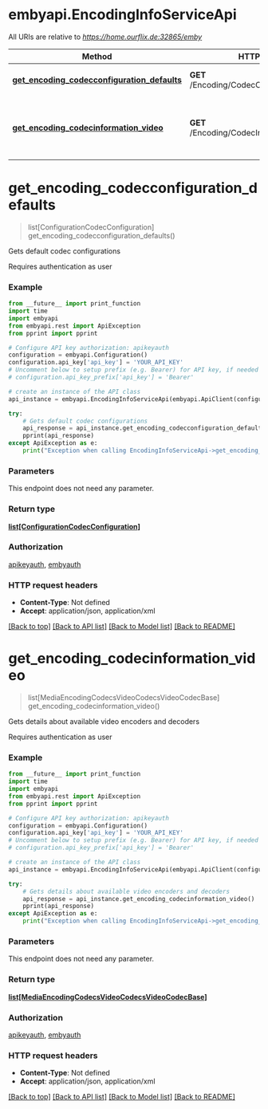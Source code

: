 # embyapi.EncodingInfoServiceApi

All URIs are relative to *https://home.ourflix.de:32865/emby*

Method | HTTP request | Description
------------- | ------------- | -------------
[**get_encoding_codecconfiguration_defaults**](EncodingInfoServiceApi.md#get_encoding_codecconfiguration_defaults) | **GET** /Encoding/CodecConfiguration/Defaults | Gets default codec configurations
[**get_encoding_codecinformation_video**](EncodingInfoServiceApi.md#get_encoding_codecinformation_video) | **GET** /Encoding/CodecInformation/Video | Gets details about available video encoders and decoders

# **get_encoding_codecconfiguration_defaults**
> list[ConfigurationCodecConfiguration] get_encoding_codecconfiguration_defaults()

Gets default codec configurations

Requires authentication as user

### Example
```python
from __future__ import print_function
import time
import embyapi
from embyapi.rest import ApiException
from pprint import pprint

# Configure API key authorization: apikeyauth
configuration = embyapi.Configuration()
configuration.api_key['api_key'] = 'YOUR_API_KEY'
# Uncomment below to setup prefix (e.g. Bearer) for API key, if needed
# configuration.api_key_prefix['api_key'] = 'Bearer'

# create an instance of the API class
api_instance = embyapi.EncodingInfoServiceApi(embyapi.ApiClient(configuration))

try:
    # Gets default codec configurations
    api_response = api_instance.get_encoding_codecconfiguration_defaults()
    pprint(api_response)
except ApiException as e:
    print("Exception when calling EncodingInfoServiceApi->get_encoding_codecconfiguration_defaults: %s\n" % e)
```

### Parameters
This endpoint does not need any parameter.

### Return type

[**list[ConfigurationCodecConfiguration]**](ConfigurationCodecConfiguration.md)

### Authorization

[apikeyauth](../README.md#apikeyauth), [embyauth](../README.md#embyauth)

### HTTP request headers

 - **Content-Type**: Not defined
 - **Accept**: application/json, application/xml

[[Back to top]](#) [[Back to API list]](../README.md#documentation-for-api-endpoints) [[Back to Model list]](../README.md#documentation-for-models) [[Back to README]](../README.md)

# **get_encoding_codecinformation_video**
> list[MediaEncodingCodecsVideoCodecsVideoCodecBase] get_encoding_codecinformation_video()

Gets details about available video encoders and decoders

Requires authentication as user

### Example
```python
from __future__ import print_function
import time
import embyapi
from embyapi.rest import ApiException
from pprint import pprint

# Configure API key authorization: apikeyauth
configuration = embyapi.Configuration()
configuration.api_key['api_key'] = 'YOUR_API_KEY'
# Uncomment below to setup prefix (e.g. Bearer) for API key, if needed
# configuration.api_key_prefix['api_key'] = 'Bearer'

# create an instance of the API class
api_instance = embyapi.EncodingInfoServiceApi(embyapi.ApiClient(configuration))

try:
    # Gets details about available video encoders and decoders
    api_response = api_instance.get_encoding_codecinformation_video()
    pprint(api_response)
except ApiException as e:
    print("Exception when calling EncodingInfoServiceApi->get_encoding_codecinformation_video: %s\n" % e)
```

### Parameters
This endpoint does not need any parameter.

### Return type

[**list[MediaEncodingCodecsVideoCodecsVideoCodecBase]**](MediaEncodingCodecsVideoCodecsVideoCodecBase.md)

### Authorization

[apikeyauth](../README.md#apikeyauth), [embyauth](../README.md#embyauth)

### HTTP request headers

 - **Content-Type**: Not defined
 - **Accept**: application/json, application/xml

[[Back to top]](#) [[Back to API list]](../README.md#documentation-for-api-endpoints) [[Back to Model list]](../README.md#documentation-for-models) [[Back to README]](../README.md)

